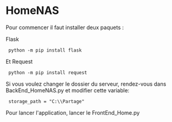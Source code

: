 # HomeNAS

Pour commencer il faut installer deux paquets :

Flask 

     python -m pip install flask

Et Request

     python -m pip install request

Si vous voulez changer le dossier du serveur, rendez-vous dans BackEnd_HomeNAS.py et modifier cette variable:

     storage_path = "C:\\Partage"

Pour lancer l'application, lancer le FrontEnd_Home.py

